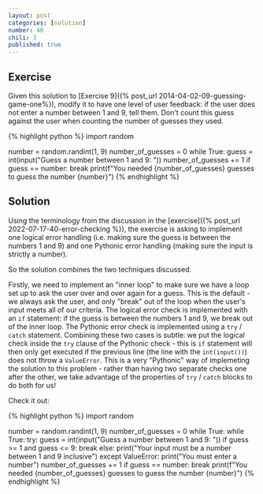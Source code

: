 ```yaml
---
layout: post
categories: [solution]
number: 40
chili: 3
published: true
---
```


## Exercise

Given this solution to [Exercise 9]({% post_url 2014-04-02-09-guessing-game-one%}), modify it to have one level of user feedback: if the user does not enter a number between 1 and 9, tell them. Don't count this guess against the user when counting the number of guesses they used.

{% highlight python %}
import random

number = random.randint(1, 9)
number_of_guesses = 0
while True:
	guess = int(input("Guess a number between 1 and 9: "))
	number_of_guesses += 1
	if guess == number:
		break
print(f"You needed {number_of_guesses} guesses to guess the number {number}")
{% endhighlight %}

## Solution

Using the terminology from the discussion in the [exercise]({% post_url 2022-07-17-40-error-checking %}), the exercise is asking to implement one logical error handling (i.e. making sure the guess is between the numbers 1 and 9) and one Pythonic error handling (making sure the input is strictly a number).

So the solution combines the two techniques discussed.

Firstly, we need to implement an "inner loop" to make sure we have a loop set up to ask the user over and over again for a guess. This is the default - we always ask the user, and only "break" out of the loop when the user's input meets all of our criteria. The logical error check is implemented with an `if` statement: if the guess is between the numbers 1 and 9, we break out of the inner loop. The Pythonic error check is implemented using a `try` / `catch` statement. Combining these two cases is subtle: we put the logical check inside the `try` clause of the Pythonic check - this is `if` statement will then only get executed if the previous line (the line with the `int(input())`) does not throw a `ValueError`. This is a very "Pythonic" way of implemeting the solution to this problem - rather than having two separate checks one after the other, we take advantage of the properties of `try` / `catch` blocks to do both for us!

Check it out:

{% highlight python %}
import random

number = random.randint(1, 9)
number_of_guesses = 0
while True:
	while True:
		try:
			guess = int(input("Guess a number between 1 and 9: "))
			if guess >= 1 and guess <= 9:
				break
			else:
				print("Your input must be a number between 1 and 9 inclusive")
		except ValueError:
			print("You must enter a number")
	number_of_guesses += 1
	if guess == number:
		break
print(f"You needed {number_of_guesses} guesses to guess the number {number}")
{% endhighlight %}